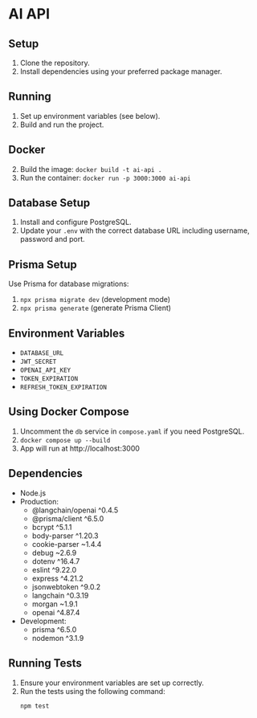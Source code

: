 # AI API

## Setup
1. Clone the repository.
2. Install dependencies using your preferred package manager.

## Running
1. Set up environment variables (see below).
2. Build and run the project.

## Docker
2. Build the image: `docker build -t ai-api .`
3. Run the container: `docker run -p 3000:3000 ai-api`

## Database Setup
1. Install and configure PostgreSQL.
2. Update your `.env` with the correct database URL including username, password and port.

## Prisma Setup
Use Prisma for database migrations:
1. `npx prisma migrate dev` (development mode)
2. `npx prisma generate` (generate Prisma Client)

## Environment Variables
- `DATABASE_URL`
- `JWT_SECRET`
- `OPENAI_API_KEY`
- `TOKEN_EXPIRATION`
- `REFRESH_TOKEN_EXPIRATION`

## Using Docker Compose
1. Uncomment the `db` service in `compose.yaml` if you need PostgreSQL.
2. `docker compose up --build`
3. App will run at http://localhost:3000

## Dependencies
- Node.js
- Production:
  - @langchain/openai ^0.4.5
  - @prisma/client ^6.5.0
  - bcrypt ^5.1.1
  - body-parser ^1.20.3
  - cookie-parser ~1.4.4
  - debug ~2.6.9
  - dotenv ^16.4.7
  - eslint ^9.22.0
  - express ^4.21.2
  - jsonwebtoken ^9.0.2
  - langchain ^0.3.19
  - morgan ~1.9.1
  - openai ^4.87.4
- Development:
  - prisma ^6.5.0
  - nodemon ^3.1.9

## Running Tests
1. Ensure your environment variables are set up correctly.
2. Run the tests using the following command:
   ```sh
   npm test
   ```